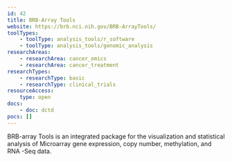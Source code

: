 ```yaml
---
id: 42
title: BRB-Array Tools
website: https://brb.nci.nih.gov/BRB-ArrayTools/
toolTypes:
    - toolType: analysis_tools/r_software
    - toolType: analysis_tools/genomic_analysis
researchAreas:
    - researchArea: cancer_omics
    - researchArea: cancer_treatment
researchTypes:
    - researchType: basic
    - researchType: clinical_trials
resourceAccess:
    type: open
docs:
    - doc: dctd
pocs: []        
---
```

BRB-array Tools is an integrated package for the visualization and statistical analysis of Microarray gene expression, copy number, methylation, and RNA -Seq data.
